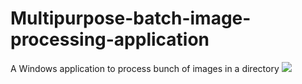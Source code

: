 # Multipurpose-batch-image-processing-application
A Windows application to process bunch of images in a directory
![](Software_Pic_A)
